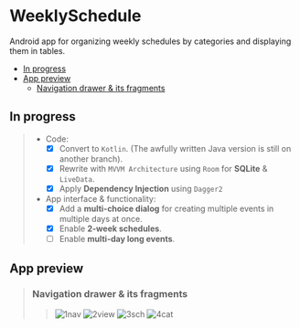 # WeeklySchedule
Android app for organizing weekly schedules by categories and displaying them in tables.

- [In progress](#In-progress)
- [App preview](#App-preview)
  - [Navigation drawer & its fragments](#Navigation-drawer--its-fragments)

## In progress

> * Code:
>   - [x] Convert to `Kotlin`. (The awfully written Java version is still on another branch).
>   - [x] Rewrite with `MVVM Architecture` using `Room` for **SQLite** & `LiveData`.
>   - [x] Apply **Dependency Injection** using `Dagger2`
> 
> * App interface & functionality:
>   - [x] Add a **multi-choice dialog** for creating multiple events in multiple days at once.
>   - [x] Enable **2-week schedules**.
>   - [ ] Enable **multi-day long events**.

## App preview

> ### Navigation drawer & its fragments
>> ![1nav](https://user-images.githubusercontent.com/32682273/75269335-6a4f1280-5801-11ea-8258-36c42753c555.jpg)
>> ![2view](https://user-images.githubusercontent.com/32682273/75269339-6b803f80-5801-11ea-8895-ebdcf4030d12.jpg)
>> ![3sch](https://user-images.githubusercontent.com/32682273/75269340-6c18d600-5801-11ea-8d4e-3ba3b090a5c1.jpg)
>> ![4cat](https://user-images.githubusercontent.com/32682273/75269343-6c18d600-5801-11ea-9a8d-a994dbacffc9.jpg)
